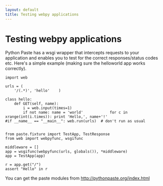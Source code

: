 ```yaml
---
layout: default
title: Testing webpy applications
---
```


# Testing webpy applications

Python Paste has a wsgi wrapper that intercepts requests to your application
and enables you to test for the correct responses/status codes etc.  Here's
a simple example (making sure the helloworld app works correctly).

    import web

    urls = (
        '/(.*)', 'hello'    )

    class hello:
        def GET(self, name):
            i = web.input(times=1)
            if not name: name = 'world'            for c in xrange(int(i.times)): print 'Hello,', name+'!'
    #if __name__ == "__main__": web.run(urls)  # don't run as usual


    from paste.fixture import TestApp, TestResponse
    from web import webpyfunc, wsgifunc

    middleware = []
    app = wsgifunc(webpyfunc(urls, globals()), *middleware)
    app = TestApp(app)

    r = app.get("/")
    assert "Hello" in r


You can get the paste modules from http://pythonpaste.org/index.html

